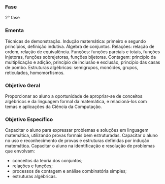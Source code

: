 ### Fase
2° fase

### Ementa
Técnicas de demonstração. Indução matemática: primeiro e segundo princípios, definição indutiva. Álgebra de conjuntos.
Relações: relação de ordem, relação de equivalência. Funções: funções parciais e totais, funções injetoras, funções
sobrejetoras, funções bijetoras. Contagem: princípio da multiplicação e adição, princípio de inclusão e exclusão, princípio das
casas de pombo. Estruturas algébricas: semigrupos, monóides, grupos, reticulados, homomorfismos.

### Objetivo Geral
Proporcionar ao aluno a oportunidade de apropriar-se de conceitos algébricos e da linguagem formal da matemática, e
relacioná-los com temas e aplicações da Ciência da Computação.

### Objetivo Específico
Capacitar o aluno para expressar problemas e soluções em linguagem matemática, utilizando provas formais bem
estruturadas.
Capacitar o aluno no uso e reconhecimento de provas e estruturas definidas por indução matemática.
Capacitar o aluno na identificação e resolução de problemas que envolvam:
 - conceitos da teoria dos conjuntos;
 - relações e funções;
 - processos de contagem e análise combinatória simples;
 - estruturas algébricas.
